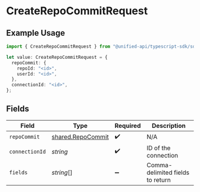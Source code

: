 # CreateRepoCommitRequest

## Example Usage

```typescript
import { CreateRepoCommitRequest } from "@unified-api/typescript-sdk/sdk/models/operations";

let value: CreateRepoCommitRequest = {
  repoCommit: {
    repoId: "<id>",
    userId: "<id>",
  },
  connectionId: "<id>",
};
```

## Fields

| Field                                                         | Type                                                          | Required                                                      | Description                                                   |
| ------------------------------------------------------------- | ------------------------------------------------------------- | ------------------------------------------------------------- | ------------------------------------------------------------- |
| `repoCommit`                                                  | [shared.RepoCommit](../../../sdk/models/shared/repocommit.md) | :heavy_check_mark:                                            | N/A                                                           |
| `connectionId`                                                | *string*                                                      | :heavy_check_mark:                                            | ID of the connection                                          |
| `fields`                                                      | *string*[]                                                    | :heavy_minus_sign:                                            | Comma-delimited fields to return                              |